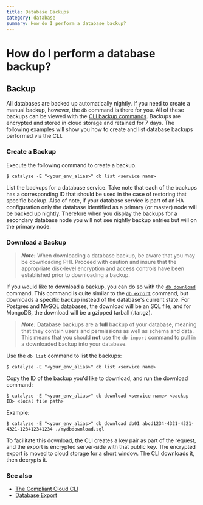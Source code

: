 ```yaml
---
title: Database Backups
category: database
summary: How do I perform a database backup?
---
```


# How do I perform a database backup?

## Backup

All databases are backed up automatically nightly. If you need to create a manual backup, however, the `db` command is there for you. All of these backups can be viewed with the [CLI backup commands](/compliant-cloud/cli-reference#db-backup). Backups are encrypted and stored in cloud storage and retained for 7 days. The following examples will show you how to create and list database backups performed via the CLI.

### Create a Backup

Execute the following command to create a backup.

```
$ catalyze -E "<your_env_alias>" db list <service name>
```

List the backups for a database service. Take note that each of the backups has a corresponding ID that should be used in the case of restoring that specific backup. Also of note, if your database service is part of an HA configuration only the database identified as a primary (or master) node will be backed up nightly. Therefore when you display the backups for a secondary database node you will not see nightly backup entries but will on the primary node.

### Download a Backup

> ***Note:*** When downloading a database backup, be aware that you may be downloading PHI. Proceed with caution and insure that the appropriate disk-level encryption and access controls have been established prior to downloading a backup.

If you would like to download a backup, you can do so with the [`db download`](/compliant-cloud/cli-reference#db-download) command. This command is quite similar to the [`db export`](/compliant-cloud/articles/cli-database-export) command, but downloads a specific backup instead of the database's current state. For Postgres and MySQL databases, the download will be an SQL file, and for MongoDB, the download will be a gzipped tarball (.tar.gz).

> ***Note:*** Database backups are a **full** backup of your database, meaning that they contain users and permissions as well as schema and data. This means that you should **not** use the `db import` command to pull in a downloaded backup into your database.

Use the `db list` command to list the backups:

```
$ catalyze -E "<your_env_alias>" db list <service name>
```

Copy the ID of the backup you'd like to download, and run the download command:

```
$ catalyze -E "<your_env_alias>" db download <service name> <backup ID> <local file path>
```

Example:

```
$ catalyze -E "<your_env_alias>" db download db01 abcd1234-4321-4321-4321-123412341234 ./mydbdownload.sql
```

To facilitate this download, the CLI creates a key pair as part of the request, and the export is encrypted server-side with that public key. The encrypted export is moved to cloud storage for a short window. The CLI downloads it, then decrypts it.

### See also

* [The Compliant Cloud CLI](/compliant-cloud/articles/cli-stratum)
* [Database Export](/compliant-cloud/articles/cli-database-backup)
